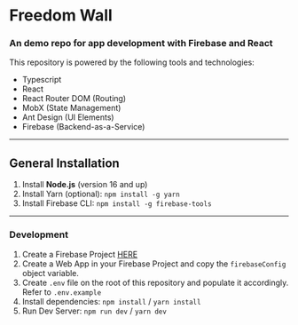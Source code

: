 # Freedom Wall

### An demo repo for app development with Firebase and React

This repository is powered by the following tools and technologies:

- Typescript
- React
- React Router DOM (Routing)
- MobX (State Management)
- Ant Design (UI Elements)
- Firebase (Backend-as-a-Service)

---

## General Installation

1. Install **Node.js** (version 16 and up)
2. Install Yarn (optional): ``` npm install -g yarn ```
3. Install Firebase CLI: ``` npm install -g firebase-tools ```

---

### Development

1. Create a Firebase Project [HERE](https://console.firebase.google.com)
2. Create a Web App in your Firebase Project and copy the ```firebaseConfig``` object variable.
3. Create ``` .env ``` file on the root of this repository and populate it accordingly. Refer to ``` .env.example ```
4. Install dependencies: ``` npm install ``` / ``` yarn install ```
5. Run Dev Server: ``` npm run dev ``` / ``` yarn dev ```
